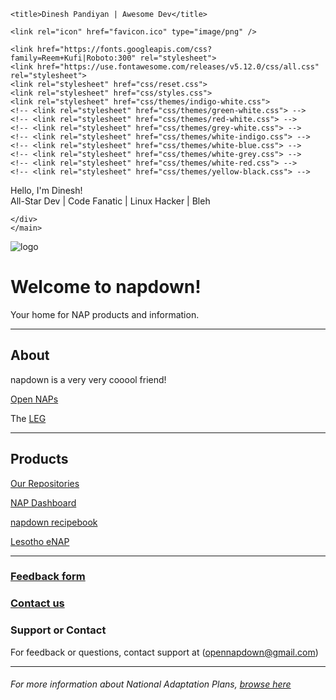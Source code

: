 <!DOCTYPE html>
<html>
<head>
	<meta charset="utf-8">
	<meta http-equiv="X-UA-Compatible" content="IE=edge">
	<meta name="viewport" content="width=device-width, initial-scale=1.0">

	<title>Dinesh Pandiyan | Awesome Dev</title>

	<link rel="icon" href="favicon.ico" type="image/png" />

	<link href="https://fonts.googleapis.com/css?family=Reem+Kufi|Roboto:300" rel="stylesheet">
	<link href="https://use.fontawesome.com/releases/v5.12.0/css/all.css" rel="stylesheet">
	<link rel="stylesheet" href="css/reset.css">
	<link rel="stylesheet" href="css/styles.css">
	<link rel="stylesheet" href="css/themes/indigo-white.css">
	<!-- <link rel="stylesheet" href="css/themes/green-white.css"> -->
	<!-- <link rel="stylesheet" href="css/themes/red-white.css"> -->
	<!-- <link rel="stylesheet" href="css/themes/grey-white.css"> -->
	<!-- <link rel="stylesheet" href="css/themes/white-indigo.css"> -->
	<!-- <link rel="stylesheet" href="css/themes/white-blue.css"> -->
	<!-- <link rel="stylesheet" href="css/themes/white-grey.css"> -->
	<!-- <link rel="stylesheet" href="css/themes/white-red.css"> -->
	<!-- <link rel="stylesheet" href="css/themes/yellow-black.css"> -->
</head>
<body>
	<main>
		<div class="intro">Hello, I'm Dinesh!</div>
		<div class="tagline">All-Star Dev | Code Fanatic | Linux Hacker | Bleh</div>
		<!-- Find your icons from here - https://fontawesome.com/icons?d=gallery&s=brands -->
		<div class="icons-social">
			<a target="_blank" href="https://github.com/flexdinesh"><i class="fab fa-github"></i></a>
			<a target="_blank" href="https://twitter.com/flexdinesh"><i class="fab fa-twitter"></i></a>
			<a target="_blank" href="https://www.linkedin.com/in/dineshpandiyan"><i class="fab fa-linkedin"></i></a>
			
    </div>
	</main>
</body>
</html>

![logo](https://www.eci.ox.ac.uk/research/climate/img/unfccc.png) 

#  Welcome to napdown!
Your home for NAP products and information.

*****

## About
napdown is a very very cooool friend!

[Open NAPs](https://napcentral.netlify.app/open-naps/)

The [LEG](https://unfccc.int/LEG)

------

## Products
[Our Repositories](https://github.com/napdown)

[NAP Dashboard](https://napdown.github.io/O-NAPs-Dashboard/)

[napdown recipebook](https://napdown.github.io/NAPdown/)  

[Lesotho eNAP](https://napdown.github.io/Lesotho/)

-----
### [Feedback form](https://napdown.github.io/)

### [Contact us](mailto:opennapdown@gmail.com) 

### Support or Contact
For feedback or questions, contact support at (opennapdown@gmail.com)

---

###### For more information about National Adaptation Plans, [browse here](https://www4.unfccc.int/sites/NAPC/Pages/national-adaptation-plans.aspx)
